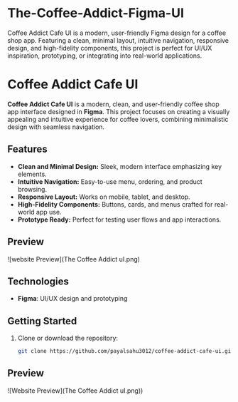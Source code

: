 # The-Coffee-Addict-Figma-UI
Coffee Addict Cafe UI is a modern, user-friendly Figma design for a coffee shop app. Featuring a clean, minimal layout, intuitive navigation, responsive design, and high-fidelity components, this project is perfect for UI/UX inspiration, prototyping, or integrating into real-world applications.

# Coffee Addict Cafe UI

**Coffee Addict Cafe UI** is a modern, clean, and user-friendly coffee shop app interface designed in **Figma**. This project focuses on creating a visually appealing and intuitive experience for coffee lovers, combining minimalistic design with seamless navigation.

## Features

- **Clean and Minimal Design:** Sleek, modern interface emphasizing key elements.  
- **Intuitive Navigation:** Easy-to-use menu, ordering, and product browsing.  
- **Responsive Layout:** Works on mobile, tablet, and desktop.  
- **High-Fidelity Components:** Buttons, cards, and menus crafted for real-world app use.  
- **Prototype Ready:** Perfect for testing user flows and app interactions.  

## Preview

![website Preview](The Coffee Addict uI.png)

## Technologies

- **Figma**: UI/UX design and prototyping  

## Getting Started

1. Clone or download the repository:  
   ```bash
   git clone https://github.com/payalsahu3012/coffee-addict-cafe-ui.git

## Preview

 ![Website Preview](The Coffee Addict uI.png))

